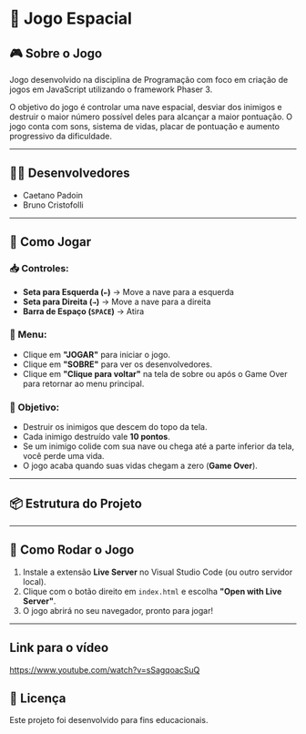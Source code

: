 # 🚀 Jogo Espacial

## 🎮 Sobre o Jogo

Jogo desenvolvido na disciplina de Programação com foco em criação de jogos em JavaScript utilizando o framework Phaser 3.

O objetivo do jogo é controlar uma nave espacial, desviar dos inimigos e destruir o maior número possível deles para alcançar a maior pontuação. O jogo conta com sons, sistema de vidas, placar de pontuação e aumento progressivo da dificuldade.

---

## 👨‍💻 Desenvolvedores

- Caetano Padoin
- Bruno Cristofolli

---

## 🏹 Como Jogar

### 📥 Controles:

- **Seta para Esquerda (`←`)** → Move a nave para a esquerda
- **Seta para Direita (`→`)** → Move a nave para a direita
- **Barra de Espaço (`SPACE`)** → Atira

### 📑 Menu:

- Clique em **"JOGAR"** para iniciar o jogo.
- Clique em **"SOBRE"** para ver os desenvolvedores.
- Clique em **"Clique para voltar"** na tela de sobre ou após o Game Over para retornar ao menu principal.

### 🎯 Objetivo:

- Destruir os inimigos que descem do topo da tela.
- Cada inimigo destruído vale **10 pontos**.
- Se um inimigo colide com sua nave ou chega até a parte inferior da tela, você perde uma vida.
- O jogo acaba quando suas vidas chegam a zero (**Game Over**).

---

## 📦 Estrutura do Projeto


---

## 🚀 Como Rodar o Jogo

1. Instale a extensão **Live Server** no Visual Studio Code (ou outro servidor local).
2. Clique com o botão direito em `index.html` e escolha **"Open with Live Server"**.
3. O jogo abrirá no seu navegador, pronto para jogar!

---

## Link para o vídeo
https://www.youtube.com/watch?v=sSagqoacSuQ

## 📜 Licença

Este projeto foi desenvolvido para fins educacionais.
